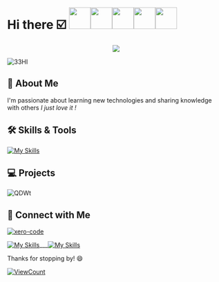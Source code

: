 # Hi there ☑️ <img src="https://user-images.githubusercontent.com/125509450/222306032-d7beaf12-4156-4100-81bc-1a1d1f08d87b.gif" width="50" height="50" /><img src ="https://user-images.githubusercontent.com/125509450/222306676-f4e4c52e-1793-4e08-89e5-a6c2aa2a67aa.gif" width= "50" height="50"/><img src="https://user-images.githubusercontent.com/125509450/222307274-97934cd7-9b88-4a74-a689-44976fedb99a.gif" width="50" height="50" /><img src="https://user-images.githubusercontent.com/125509450/222307255-ad307fc2-1cb0-479b-b1fe-3eac4570e531.gif" width="50" height="50" /><img src="https://user-images.githubusercontent.com/125509450/222307208-edc2e2c3-abf0-48c2-9feb-bfda58817dbc.gif" width="50" height="50" />

<p align="center">
  <img src="https://readme-typing-svg.demolab.com/?lines=XCODE+/+MrNorobots;student/Programming+Enthusiast ;Knowledge doesn't end; so does my desire to know&font=Fira%20Code&center=true&width=380&height=50&duration=4000&pause=1000">
</p>



![33HI](https://user-images.githubusercontent.com/125509450/222301350-99392611-b89f-4bfb-945b-f309bd54c83f.gif)



## 🚀 About Me

I'm passionate about learning new technologies and sharing knowledge with others *I just love it !* 

## 🛠️ Skills & Tools
[![My Skills](https://skills.thijs.gg/icons?i=java,kotlin,nodejs,c,git,html,py,figma&theme=light)](https://skills.thijs.gg)

## 💻 Projects


![QDWt](https://user-images.githubusercontent.com/125509450/222270382-6f74f864-0185-4618-bae9-7fc6104576c3.gif)

## 🤝 Connect with Me

[![xero-code](https://user-images.githubusercontent.com/125509450/222269094-e6a7af3c-187a-408d-a02d-8b977bfcaa94.gif)](https://i.gifer.com/4JZ4.gif)

[![My Skills](https://skills.thijs.gg/icons?i=twitter&theme=light)](https://twitter.com/xCODE_NABIL/)___[![My Skills](https://skills.thijs.gg/icons?i=instagram&theme=light)](https://instagram.com/uptown_vibe777)

Thanks for stopping by! 😄

[![ViewCount](https://views.whatilearened.today/views/github/MrNorobots/MrNorobots.svg)](https://github.com/MrNorobots/MrNorobots/)
